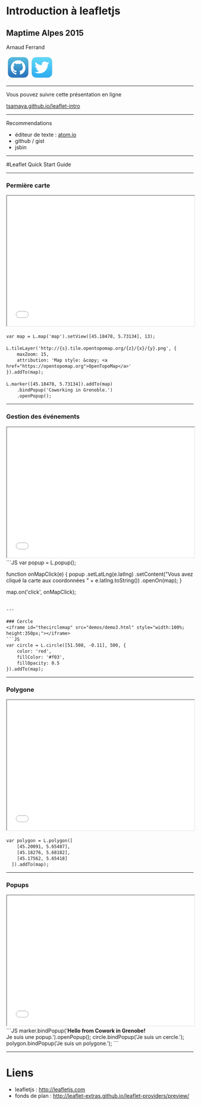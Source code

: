 # Introduction à leafletjs
## Maptime Alpes 2015
Arnaud Ferrand

[![octocat](images/github.png)<!-- .element style="border: 0; box-shadow: none;" -->](https://github.com/tsamaya/)<!-- .element: target="_blank" -->[![octocat](images/twitter.png)<!-- .element style="border: 0; box-shadow: none;" -->](https://twitter.com/arferrand/)<!-- .element: target="_blank" -->

---

Vous pouvez suivre cette présentation en ligne

[tsamaya.github.io/leaflet-intro](http://tsamaya.github.io/leaflet-intro)<!-- .element: target="_blank" -->

---

Recommendations

- éditeur de texte : [atom.io](http://atom.io)<!-- .element: target="_blank" -->
- github / gist
- jsbin

---

#Leaflet Quick Start Guide

---

### Permière carte

<iframe id="thefirstmap" src="demos/demo1.html" style="width:100%; height:350px;"></iframe>

```JS
var map = L.map('map').setView([45.18478, 5.73134], 13);

L.tileLayer('http://{s}.tile.opentopomap.org/{z}/{x}/{y}.png', {
    maxZoom: 15,
    attribution: 'Map style: &copy; <a href="https://opentopomap.org">OpenTopoMap</a>'
}).addTo(map);

L.marker([45.18478, 5.73134]).addTo(map)
    .bindPopup('Coworking in Grenoble.')
    .openPopup();
```

---

### Gestion des événements
<iframe id="theclickmap" src="demos/demo2.html" style="width:100%; height:350px;"></iframe>
```JS
var popup = L.popup();

function onMapClick(e) {
    popup
        .setLatLng(e.latlng)
        .setContent("Vous avez cliqué la carte aux coordonnées " + e.latlng.toString())
        .openOn(map);
}

map.on('click', onMapClick);
```

---

### Cercle
<iframe id="thecirclemap" src="demos/demo3.html" style="width:100%; height:350px;"></iframe>
```JS
var circle = L.circle([51.508, -0.11], 500, {
    color: 'red',
    fillColor: '#f03',
    fillOpacity: 0.5
}).addTo(map);
```

---

### Polygone
<iframe id="thepolygonmap" src="demos/demo4.html" style="width:100%; height:350px;"></iframe>

```JS
var polygon = L.polygon([
    [45.20091, 5.65487],
    [45.18276, 5.68182],
    [45.17562, 5.65418]
  ]).addTo(map);
```

---

### Popups
<iframe id="thepopupsonmap" src="demos/demo5.html" style="width:100%; height:350px;"></iframe>
```JS
marker.bindPopup('<b>Hello from Cowork in Grenobe!</b><br>Je suis une popup.').openPopup();
circle.bindPopup('Je suis un cercle.');
polygon.bindPopup('Je suis un  polygone.');
```

---

# Liens
- leafletjs : http://leafletjs.com<!-- .element: target="_blank" -->
- fonds de plan : http://leaflet-extras.github.io/leaflet-providers/preview/<!-- .element: target="_blank" -->
